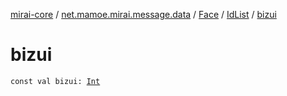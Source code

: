 [mirai-core](../../../index.md) / [net.mamoe.mirai.message.data](../../index.md) / [Face](../index.md) / [IdList](index.md) / [bizui](./bizui.md)

# bizui

`const val bizui: `[`Int`](https://kotlinlang.org/api/latest/jvm/stdlib/kotlin/-int/index.html)